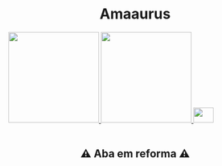 <h1 align="center">Amaaurus</h1>

<div>
  <a href="https://github.com/Amaaurus">
    <img height="180em" src="https://github-readme-stats.vercel.app/api?username=Amaaurus&show_icons=false&theme=chartreuse-dark&include_all_commits=true&count_private=true"/>
    <img height="180em" src="https://github-readme-stats.vercel.app/api/top-langs/?username=Amaaurus&langs_count=16&theme=chartreuse-dark"/>
  </a>
  
  <img height="30em" width="40em" src="https://icons8.com.br/icon/10246/html"/>
  
</div>
</br>
<h2 align="center">⚠️ Aba em reforma ⚠️</h2>
